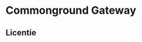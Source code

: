 # Commonground Gateway

## Licentie

[comment]: <> (Copyright &copy; VNG Realisatie 2020)

[comment]: <> (Licensed under the [EUPL]&#40;https://github.com/VNG-Realisatie/huwelijksplanner/blob/master/LICENCE.md&#41;)
